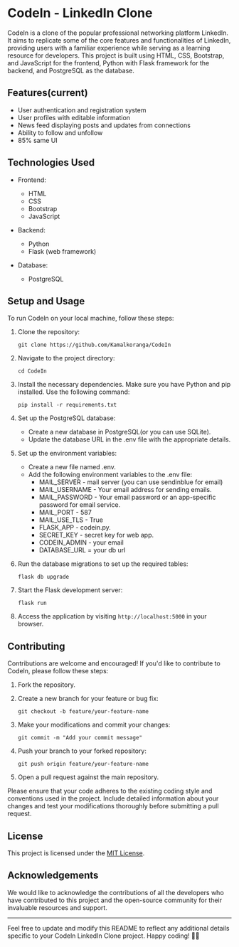 # CodeIn - LinkedIn Clone

CodeIn is a clone of the popular professional networking platform LinkedIn. It aims to replicate some of the core features and functionalities of LinkedIn, providing users with a familiar experience while serving as a learning resource for developers. This project is built using HTML, CSS, Bootstrap, and JavaScript for the frontend, Python with Flask framework for the backend, and PostgreSQL as the database.

## Features(current)

- User authentication and registration system
- User profiles with editable information
- News feed displaying posts and updates from connections
- Ability to follow and unfollow
- 85% same UI

## Technologies Used

- Frontend:
  - HTML
  - CSS
  - Bootstrap
  - JavaScript

- Backend:
  - Python
  - Flask (web framework)

- Database:
  - PostgreSQL

## Setup and Usage

To run Codeln on your local machine, follow these steps:

1. Clone the repository:

   ```
   git clone https://github.com/Kamalkoranga/CodeIn
   ```

2. Navigate to the project directory:

    ```
    cd CodeIn
    ```

3. Install the necessary dependencies. Make sure you have Python and pip installed. Use the following command:

   ```
   pip install -r requirements.txt
   ```

4. Set up the PostgreSQL database:

   - Create a new database in PostgreSQL(or you can use SQLite).
   - Update the database URL in the .env file with the appropriate details.

5. Set up the environment variables:

    - Create a new file named .env.
    - Add the following environment variables to the .env file:
      - MAIL_SERVER - mail server (you can use sendinblue for email)
      - MAIL_USERNAME - Your email address for sending emails.
      - MAIL_PASSWORD - Your email password or an app-specific password for email service.
      - MAIL_PORT - 587
      - MAIL_USE_TLS - True
      - FLASK_APP - codein.py.
      - SECRET_KEY - secret key for web app.
      - CODEIN_ADMIN - your email
      - DATABASE_URL = your db url

6. Run the database migrations to set up the required tables:

   ```
   flask db upgrade
   ```

5. Start the Flask development server:

   ```
   flask run
   ```

6. Access the application by visiting `http://localhost:5000` in your browser.

## Contributing

Contributions are welcome and encouraged! If you'd like to contribute to Codeln, please follow these steps:

1. Fork the repository.

2. Create a new branch for your feature or bug fix:

   ```
   git checkout -b feature/your-feature-name
   ```

3. Make your modifications and commit your changes:

   ```
   git commit -m "Add your commit message"
   ```

4. Push your branch to your forked repository:

   ```
   git push origin feature/your-feature-name
   ```

5. Open a pull request against the main repository.

Please ensure that your code adheres to the existing coding style and conventions used in the project. Include detailed information about your changes and test your modifications thoroughly before submitting a pull request.

## License

This project is licensed under the [MIT License](LICENSE).

## Acknowledgements

We would like to acknowledge the contributions of all the developers who have contributed to this project and the open-source community for their invaluable resources and support.

---

Feel free to update and modify this README to reflect any additional details specific to your Codeln LinkedIn Clone project. Happy coding! 🚀✨
